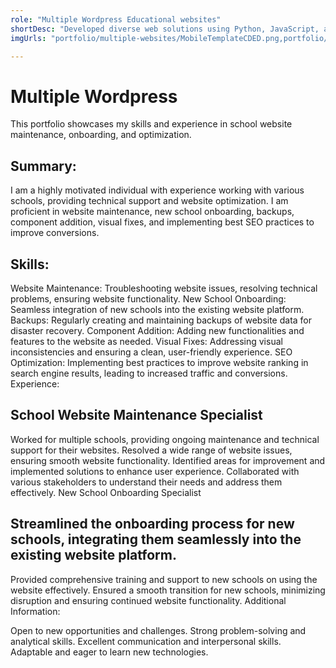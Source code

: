 ```yaml
---
role: "Multiple Wordpress Educational websites"
shortDesc: "Developed diverse web solutions using Python, JavaScript, and PHP, including Node.js-based RESTful API's"
imgUrls: "portfolio/multiple-websites/MobileTemplateCDED.png,portfolio/multiple-websites/img4.jpg,portfolio/multiple-websites/img2.jpg,portfolio/multiple-websites/img3.jpg,portfolio/multiple-websites/img1.jpg"

---
```

# Multiple Wordpress
This portfolio showcases my skills and experience in school website maintenance, onboarding, and optimization.

## Summary:
I am a highly motivated individual with experience working with various schools, providing technical support and website optimization. I am proficient in website maintenance, new school onboarding, backups, component addition, visual fixes, and implementing best SEO practices to improve conversions.
## Skills:
Website Maintenance: Troubleshooting website issues, resolving technical problems, ensuring website functionality.
New School Onboarding: Seamless integration of new schools into the existing website platform.
Backups: Regularly creating and maintaining backups of website data for disaster recovery.
Component Addition: Adding new functionalities and features to the website as needed.
Visual Fixes: Addressing visual inconsistencies and ensuring a clean, user-friendly experience.
SEO Optimization: Implementing best practices to improve website ranking in search engine results, leading to increased traffic and conversions.
Experience:
## School Website Maintenance Specialist
Worked for multiple schools, providing ongoing maintenance and technical support for their websites.
Resolved a wide range of website issues, ensuring smooth website functionality.
Identified areas for improvement and implemented solutions to enhance user experience.
Collaborated with various stakeholders to understand their needs and address them effectively.
New School Onboarding Specialist
## Streamlined the onboarding process for new schools, integrating them seamlessly into the existing website platform.
Provided comprehensive training and support to new schools on using the website effectively.
Ensured a smooth transition for new schools, minimizing disruption and ensuring continued website functionality.
Additional Information:

Open to new opportunities and challenges.
Strong problem-solving and analytical skills.
Excellent communication and interpersonal skills.
Adaptable and eager to learn new technologies.
